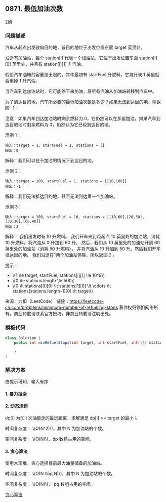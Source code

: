 <script src="https://cdn.bootcss.com/mathjax/2.7.7/MathJax.js?config=TeX-AMS-MML_HTMLorMML"></script>

## 0871. 最低加油次数

[2刷](qu0871/solu/Solution.java)

### 问题描述

汽车从起点出发驶向目的地，该目的地位于出发位置东面 target 英里处。

沿途有加油站，每个 station[i] 代表一个加油站，它位于出发位置东面 station[i]\[0] 英里处，并且有 station[i]\[1] 升汽油。

假设汽车油箱的容量是无限的，其中最初有 startFuel 升燃料。它每行驶 1 英里就会用掉 1 升汽油。

当汽车到达加油站时，它可能停下来加油，将所有汽油从加油站转移到汽车中。

为了到达目的地，汽车所必要的最低加油次数是多少？如果无法到达目的地，则返回 -1 。

注意：如果汽车到达加油站时剩余燃料为 0，它仍然可以在那里加油。如果汽车到达目的地时剩余燃料为 0，仍然认为它已经到达目的地。

 

示例 1：

```
输入：target = 1, startFuel = 1, stations = []
输出：0
```
解释：我们可以在不加油的情况下到达目的地。


示例 2：

```
输入：target = 100, startFuel = 1, stations = [[10,100]]
输出：-1
```
解释：我们无法抵达目的地，甚至无法到达第一个加油站。


示例 3：

```
输入：target = 100, startFuel = 10, stations = [[10,60],[20,30],[30,30],[60,40]]
输出：2
```
解释：
我们出发时有 10 升燃料。
我们开车来到距起点 10 英里处的加油站，消耗 10 升燃料。将汽油从 0 升加到 60 升。
然后，我们从 10 英里处的加油站开到 60 英里处的加油站（消耗 50 升燃料），
并将汽油从 10 升加到 50 升。然后我们开车抵达目的地。
我们沿途在1两个加油站停靠，所以返回 2 。

 

提示：

* \\(1 \le target, startFuel, stations[i]\[1] \le 10^9\\)
* \\(0 \le stations.length \le 500\\)
* \\(0 \lt stations[0]\[0] \lt stations[1]\[0] \lt \cdots \lt stations[stations.length-1]\[0] \lt target\\)

来源：力扣（LeetCode）
链接：https://leetcode-cn.com/problems/minimum-number-of-refueling-stops
著作权归领扣网络所有。商业转载请联系官方授权，非商业转载请注明出处。

### 模板代码

``` java
class Solution {
    public int minRefuelStops(int target, int startFuel, int[][] stations) {

    }
}
```

### 解决方案

由提示可知，输入有序

#### 1. 暴力搜索


#### 2. 动态规划

dp[i] 为加 i 次油能走的最远距离，求解满足 dp[i] >= target 的最小 i。

时间复杂度： \\(O(N^2)\\)，其中 N 为加油站的个数。

空间复杂度： \\(O(N)\\)，dp 数组占用的空间。

#### 3. 贪心算法

使用大顶堆，贪心选择目前最大油量储备的加油站。

时间复杂度： \\(O(N \log N)\\)，其中 N 为加油站的个数。

空间复杂度： \\(O(N)\\)， pq 数组占用的空间。

[贪心算法](qu0871/solu2/Solution.java)
